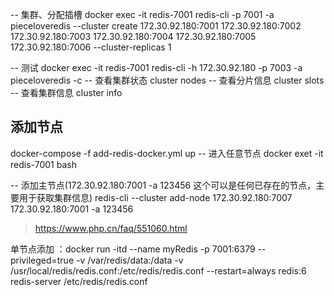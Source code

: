 -- 集群、分配插槽
docker exec -it redis-7001 redis-cli -p 7001 -a pieceloveredis --cluster create 172.30.92.180:7001 172.30.92.180:7002 172.30.92.180:7003 172.30.92.180:7004 172.30.92.180:7005 172.30.92.180:7006 --cluster-replicas 1

-- 测试
docker exec -it redis-7001 redis-cli -h 172.30.92.180 -p 7003 -a pieceloveredis -c
-- 查看集群状态
cluster nodes
-- 查看分片信息
cluster slots
-- 查看集群信息
cluster info


## 添加节点
docker-compose -f add-redis-docker.yml up
-- 进入任意节点
docker exet -it redis-7001 bash

-- 添加主节点(172.30.92.180:7001 -a 123456  这个可以是任何已存在的节点，主要用于获取集群信息)
redis-cli --cluster add-node 172.30.92.180:7007 172.30.92.180:7001 -a 123456
> https://www.php.cn/faq/551060.html
> 
> 
单节点添加 ：docker run -itd --name myRedis -p 7001:6379  --privileged=true  -v /var/redis/data:/data -v /usr/local/redis/redis.conf:/etc/redis/redis.conf --restart=always redis:6 redis-server /etc/redis/redis.conf
